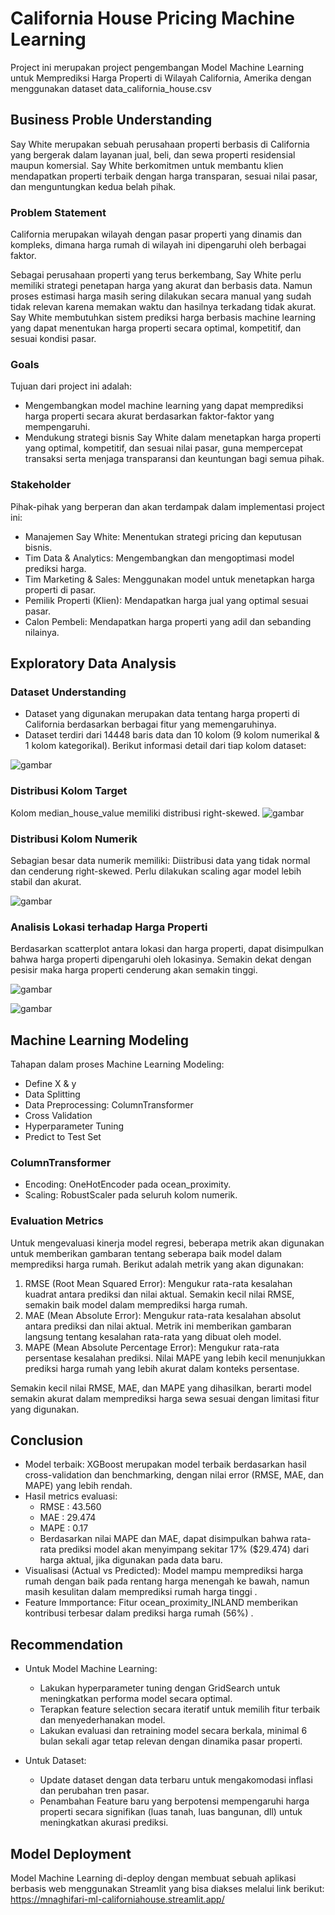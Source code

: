 # California House Pricing Machine Learning

Project ini merupakan project pengembangan Model Machine Learning untuk Memprediksi Harga Properti di Wilayah California, Amerika dengan menggunakan dataset data_california_house.csv

## Business Proble Understanding

Say White merupakan sebuah perusahaan properti berbasis di California yang bergerak dalam layanan jual, beli, dan sewa properti residensial maupun komersial.  Say White berkomitmen untuk membantu klien mendapatkan properti terbaik dengan harga transparan, sesuai nilai pasar, dan menguntungkan kedua belah pihak.

### Problem Statement
California merupakan wilayah dengan pasar properti yang dinamis dan kompleks, dimana harga rumah di wilayah ini dipengaruhi oleh berbagai faktor.  

Sebagai perusahaan properti yang terus berkembang, Say White perlu memiliki strategi penetapan harga yang akurat dan berbasis data. Namun proses estimasi harga masih sering dilakukan secara manual yang sudah tidak relevan karena memakan waktu dan hasilnya terkadang tidak akurat. Say White membutuhkan sistem prediksi harga berbasis machine learning yang dapat menentukan harga properti secara optimal, kompetitif, dan sesuai kondisi pasar.

### Goals
Tujuan dari project ini adalah:
- Mengembangkan model machine learning yang dapat memprediksi harga properti secara akurat berdasarkan faktor-faktor yang mempengaruhi.
- Mendukung strategi bisnis Say White dalam menetapkan harga properti yang optimal, kompetitif, dan sesuai nilai pasar, guna mempercepat transaksi serta menjaga transparansi dan keuntungan bagi semua pihak.

### Stakeholder
Pihak-pihak yang berperan dan akan terdampak dalam implementasi project ini:
- Manajemen Say White: Menentukan strategi pricing dan keputusan bisnis.
- Tim Data & Analytics: Mengembangkan dan mengoptimasi model prediksi harga.
- Tim Marketing & Sales: Menggunakan model untuk menetapkan harga properti di pasar.
- Pemilik Properti (Klien): Mendapatkan harga jual yang optimal sesuai pasar.
- Calon Pembeli: Mendapatkan harga properti yang adil dan sebanding nilainya.

## Exploratory Data Analysis

### Dataset Understanding
- Dataset yang digunakan merupakan data tentang harga properti di California berdasarkan berbagai fitur yang memengaruhinya.
- Dataset terdiri dari 14448 baris data dan 10 kolom (9 kolom numerikal & 1 kolom kategorikal). Berikut informasi detail dari tiap kolom dataset:

![gambar](https://github.com/user-attachments/assets/8c8d5c35-3f2e-4f3f-badf-fc9e5dbe2e41)

### Distribusi Kolom Target
Kolom median_house_value memiliki distribusi right-skewed.
![gambar](https://github.com/user-attachments/assets/09a7970a-37bc-47d7-93d5-4ac5ce7dd126)

### Distribusi Kolom Numerik
Sebagian besar data numerik memiliki:
Diistribusi data yang tidak normal dan cenderung right-skewed.
Perlu dilakukan scaling agar model lebih stabil dan akurat.

![gambar](https://github.com/user-attachments/assets/47f5966f-ffb2-4de6-801f-48e639cf5c48)

### Analisis Lokasi terhadap Harga Properti
Berdasarkan scatterplot antara lokasi dan harga properti, dapat disimpulkan bahwa harga properti dipengaruhi oleh lokasinya. Semakin dekat dengan pesisir maka harga properti cenderung akan semakin tinggi.

![gambar](https://github.com/user-attachments/assets/cd8ce35b-1a14-44ac-bf79-275e72795f3c)

![gambar](https://github.com/user-attachments/assets/f4ab843d-1498-4b36-a457-b1fd4755feb5)

## Machine Learning Modeling
Tahapan dalam proses Machine Learning Modeling:
- Define X & y
- Data Splitting
- Data Preprocessing: ColumnTransformer
- Cross Validation
- Hyperparameter Tuning
- Predict to Test Set

### ColumnTransformer
- Encoding: OneHotEncoder pada ocean_proximity.
- Scaling: RobustScaler pada seluruh kolom numerik.

### Evaluation Metrics
Untuk mengevaluasi kinerja model regresi, beberapa metrik akan digunakan untuk memberikan gambaran tentang seberapa baik model dalam memprediksi harga rumah. Berikut adalah metrik yang akan digunakan:

1. RMSE (Root Mean Squared Error): Mengukur rata-rata kesalahan kuadrat antara prediksi dan nilai aktual. Semakin kecil nilai RMSE, semakin baik model dalam memprediksi harga rumah.
2. MAE (Mean Absolute Error): Mengukur rata-rata kesalahan absolut antara prediksi dan nilai aktual. Metrik ini memberikan gambaran langsung tentang kesalahan rata-rata yang dibuat oleh model.
3. MAPE (Mean Absolute Percentage Error): Mengukur rata-rata persentase kesalahan prediksi. Nilai MAPE yang lebih kecil menunjukkan prediksi harga rumah yang lebih akurat dalam konteks persentase.

Semakin kecil nilai RMSE, MAE, dan MAPE yang dihasilkan, berarti model semakin akurat dalam memprediksi harga sewa sesuai dengan limitasi fitur yang digunakan. 

## Conclusion
- Model terbaik: XGBoost merupakan model terbaik berdasarkan hasil cross-validation dan benchmarking, dengan nilai error (RMSE, MAE, dan MAPE) yang lebih rendah.
- Hasil metrics evaluasi:
  - RMSE	: 43.560
  - MAE	: 29.474
  - MAPE	: 0.17
  - Berdasarkan nilai MAPE dan MAE, dapat disimpulkan bahwa rata-rata prediksi model akan menyimpang sekitar 17% ($29.474) dari harga aktual, jika digunakan pada data baru.
- Visualisasi (Actual vs Predicted): Model mampu memprediksi harga rumah dengan baik pada rentang harga menengah ke bawah, namun masih kesulitan dalam memprediksi rumah harga tinggi .
- Feature Immportance: Fitur ocean_proximity_INLAND  memberikan kontribusi terbesar dalam prediksi harga rumah (56%) .


## Recommendation
- Untuk Model Machine Learning:
  - Lakukan hyperparameter tuning dengan GridSearch  untuk meningkatkan performa model secara optimal.
  - Terapkan feature selection secara iteratif  untuk memilih fitur terbaik dan menyederhanakan model.
  - Lakukan evaluasi dan retraining model secara berkala, minimal 6 bulan sekali agar tetap relevan dengan dinamika pasar properti.

- Untuk Dataset:
  - Update dataset dengan data terbaru untuk mengakomodasi inflasi dan perubahan tren pasar.
  - Penambahan Feature baru yang berpotensi mempengaruhi harga properti secara signifikan (luas tanah, luas bangunan, dll) untuk meningkatkan akurasi prediksi.

## Model Deployment
Model Machine Learning di-deploy dengan membuat sebuah aplikasi berbasis web menggunakan Streamlit yang bisa diakses melalui link berikut: https://mnaghifari-ml-californiahouse.streamlit.app/
